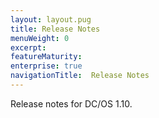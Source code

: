 ```yaml
---
layout: layout.pug
title: Release Notes
menuWeight: 0
excerpt:
featureMaturity:
enterprise: true
navigationTitle:  Release Notes
---
```


Release notes for DC/OS 1.10.

